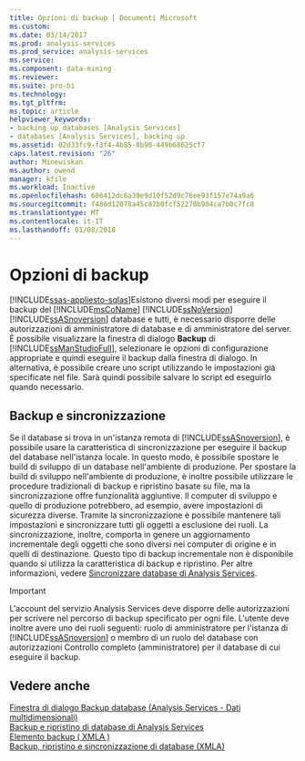 ```yaml
---
title: Opzioni di backup | Documenti Microsoft
ms.custom: 
ms.date: 03/14/2017
ms.prod: analysis-services
ms.prod_service: analysis-services
ms.service: 
ms.component: data-mining
ms.reviewer: 
ms.suite: pro-bi
ms.technology: 
ms.tgt_pltfrm: 
ms.topic: article
helpviewer_keywords:
- backing up databases [Analysis Services]
- databases [Analysis Services], backing up
ms.assetid: 02d33fc9-f3f4-4b85-8b90-449b68625cf7
caps.latest.revision: "26"
author: Minewiskan
ms.author: owend
manager: kfile
ms.workload: Inactive
ms.openlocfilehash: 606412dc6a39e9d10f52d9c76ee93f157e74a9a6
ms.sourcegitcommit: f486d12078a45c87b0fcf52270b904ca7b0c7fc8
ms.translationtype: MT
ms.contentlocale: it-IT
ms.lasthandoff: 01/08/2018
---
```

# <a name="backup-options"></a>Opzioni di backup
[!INCLUDE[ssas-appliesto-sqlas](../../includes/ssas-appliesto-sqlas.md)]Esistono diversi modi per eseguire il backup del [!INCLUDE[msCoName](../../includes/msconame-md.md)] [!INCLUDE[ssNoVersion](../../includes/ssnoversion-md.md)] [!INCLUDE[ssASnoversion](../../includes/ssasnoversion-md.md)] database e tutti, è necessario disporre delle autorizzazioni di amministratore di database e di amministratore del server. È possibile visualizzare la finestra di dialogo **Backup** di [!INCLUDE[ssManStudioFull](../../includes/ssmanstudiofull-md.md)], selezionare le opzioni di configurazione appropriate e quindi eseguire il backup dalla finestra di dialogo. In alternativa, è possibile creare uno script utilizzando le impostazioni già specificate nel file. Sarà quindi possibile salvare lo script ed eseguirlo quando necessario.  
  
## <a name="backup-and-synchronize"></a>Backup e sincronizzazione  
 Se il database si trova in un'istanza remota di [!INCLUDE[ssASnoversion](../../includes/ssasnoversion-md.md)], è possibile usare la caratteristica di sincronizzazione per eseguire il backup del database nell'istanza locale. In questo modo, è possibile spostare le build di sviluppo di un database nell'ambiente di produzione. Per spostare la build di sviluppo nell'ambiente di produzione, è inoltre possibile utilizzare le procedure tradizionali di backup e ripristino basate su file, ma la sincronizzazione offre funzionalità aggiuntive. Il computer di sviluppo e quello di produzione potrebbero, ad esempio, avere impostazioni di sicurezza diverse. Tramite la sincronizzazione è possibile mantenere tali impostazioni e sincronizzare tutti gli oggetti a esclusione dei ruoli. La sincronizzazione, inoltre, comporta in genere un aggiornamento incrementale degli oggetti che sono diversi nei computer di origine e in quelli di destinazione. Questo tipo di backup incrementale non è disponibile quando si utilizza la caratteristica di backup e ripristino. Per altre informazioni, vedere [Sincronizzare database di Analysis Services](../../analysis-services/multidimensional-models/synchronize-analysis-services-databases.md).  
  
> [!IMPORTANT]  
>  L'account del servizio Analysis Services deve disporre delle autorizzazioni per scrivere nel percorso di backup specificato per ogni file. L'utente deve inoltre avere uno dei ruoli seguenti: ruolo di amministratore per l'istanza di [!INCLUDE[ssASnoversion](../../includes/ssasnoversion-md.md)] o membro di un ruolo del database con autorizzazioni Controllo completo (amministratore) per il database di cui eseguire il backup.  
  
## <a name="see-also"></a>Vedere anche  
 [Finestra di dialogo Backup database &#40;Analysis Services - Dati multidimensionali&#41;](http://msdn.microsoft.com/library/7811ce7d-6c37-4189-bfa6-ef36fb4932db)   
 [Backup e ripristino di database di Analysis Services](../../analysis-services/multidimensional-models/backup-and-restore-of-analysis-services-databases.md)   
 [Elemento backup &#40; XMLA &#41;](../../analysis-services/xmla/xml-elements-commands/backup-element-xmla.md)   
 [Backup, ripristino e sincronizzazione di database &#40;XMLA&#41;](../../analysis-services/multidimensional-models-scripting-language-assl-xmla/backing-up-restoring-and-synchronizing-databases-xmla.md)  
  
  
